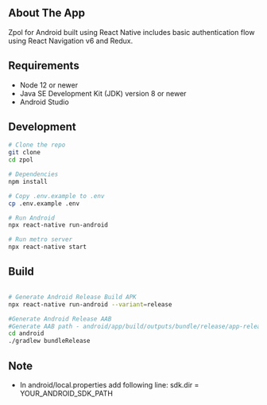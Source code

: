 ## About The App
Zpol for Android built using React Native includes basic authentication flow using React Navigation v6 and Redux.

## Requirements

- Node 12 or newer
- Java SE Development Kit (JDK) version 8 or newer
- Android Studio

## Development

```bash
# Clone the repo
git clone   
cd zpol  

# Dependencies  
npm install  

# Copy .env.example to .env
cp .env.example .env

# Run Android  
npx react-native run-android  

# Run metro server
npx react-native start

```

## Build

```bash

# Generate Android Release Build APK  
npx react-native run-android --variant=release

#Generate Android Release AAB
#Generate AAB path - android/app/build/outputs/bundle/release/app-release.aab
cd android
./gradlew bundleRelease

```

## Note

- In android/local.properties add following line: sdk.dir = YOUR_ANDROID_SDK_PATH
